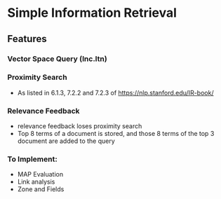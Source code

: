# Simple Information Retrieval 

## Features 

### Vector Space Query (lnc.ltn)

### Proximity Search
- As listed in 6.1.3, 7.2.2 and 7.2.3 of https://nlp.stanford.edu/IR-book/

### Relevance Feedback 
- relevance feedback loses proximity search 
- Top 8 terms of a document is stored, and those 8 terms of the top 3 document are added to the query 

### To Implement:
- MAP Evaluation
- Link analysis
- Zone and Fields